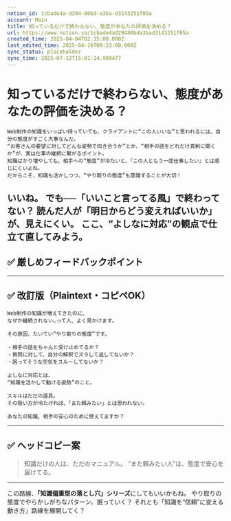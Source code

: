 ```yaml
---
notion_id: 1cbade4a-d294-80bd-a3ba-d3143251f05a
account: Main
title: 知っているだけで終わらない、態度があなたの評価を決める？
url: https://www.notion.so/1cbade4ad29480bda3bad3143251f05a
created_time: 2025-04-04T02:35:00.000Z
last_edited_time: 2025-04-16T00:23:00.000Z
sync_status: placeholder
sync_time: 2025-07-12T15:01:14.989477
---
```

# 知っているだけで終わらない、態度があなたの評価を決める？

```plain text
Web制作の知識をいっぱい持っていても、クライアントに“この人いいな”と思われるには、自分の態度がすごく大事なんだ。
“お客さんの要望に対してどんな姿勢で向き合うか”とか、“相手の話をどれだけ真剣に聞くか”が、実は仕事の継続に繋がるポイント。
知識ばかり増やしても、相手への“態度”が冷たいと、『この人ともう一度仕事したい』とは感じにくいよね。
だからこそ、知識も活かしつつ、“やり取りの態度”も意識することが大切！
```
いいね。
でも──**「いいこと言ってる風」で終わってない？**
読んだ人が「明日からどう変えればいいか」が、**見えにくい**。
ここ、**“よしなに対応”の観点**で仕立て直してみよう。
---
## ✅ 厳しめフィードバックポイント
---
## ✅ 改訂版（Plaintext・コピペOK）
```plain text
Web制作の知識が増えてきたのに、
なぜか継続されない…って人、よく見かけます。

その原因、たいてい“やり取りの態度”です。

・相手の話をちゃんと受け止めてるか？
・質問に対して、自分の解釈でズラして返してないか？
・困ってそうな空気をスルーしてないか？

よしなに対応とは、
“知識を活かして動ける姿勢”のこと。

スキルはただの道具。
その扱い方が冷たければ、「また頼みたい」とは思われない。

あなたの知識、相手の安心のために使えてますか？
```
---
## ✅ ヘッドコピー案
> 知識だけの人は、ただのマニュアル。
  “また頼みたい人”は、態度で安心を届けてる。
---
この路線、**「知識偏重型の落とし穴」シリーズ**にしてもいいかもね。
やり取りの態度でやらかしがちなパターン、掘っていく？
それとも「知識を“信頼”に変える動き方」路線を展開してく？